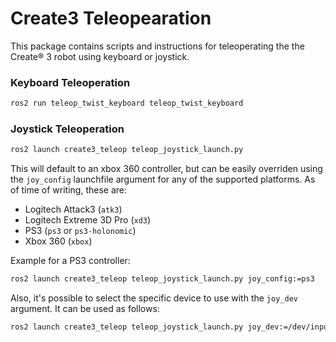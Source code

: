 # Create3 Teleopearation

This package contains scripts and instructions for teleoperating the the Create® 3 robot using keyboard or joystick.

### Keyboard Teleoperation

```sh
ros2 run teleop_twist_keyboard teleop_twist_keyboard
```

### Joystick Teleoperation

```sh
ros2 launch create3_teleop teleop_joystick_launch.py
```

This will default to an xbox 360 controller, but can be easily overriden using the `joy_config` launchfile argument for any of the supported platforms. As of time of writing, these are:
- Logitech Attack3 (`atk3`)
- Logitech Extreme 3D Pro (`xd3`)
- PS3 (`ps3` or `ps3-holonomic`)
- Xbox 360 (`xbox`)

Example for a PS3 controller:

```sh
ros2 launch create3_teleop teleop_joystick_launch.py joy_config:=ps3
```

Also, it's possible to select the specific device to use with the `joy_dev` argument. It can be used as follows:

```sh
ros2 launch create3_teleop teleop_joystick_launch.py joy_dev:=/dev/input/js1
```
